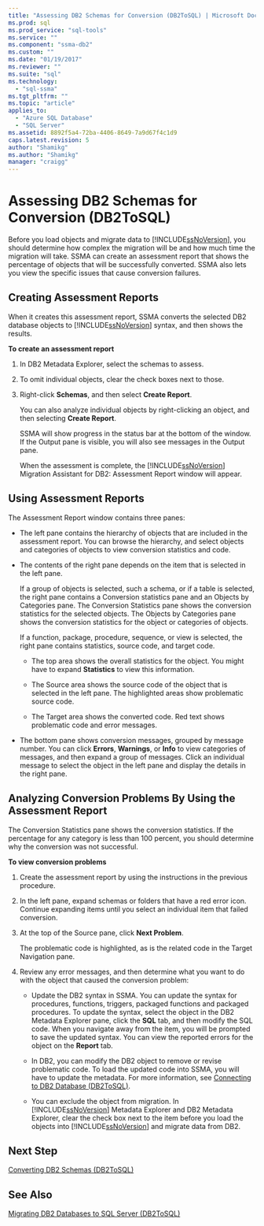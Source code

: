 ```yaml
---
title: "Assessing DB2 Schemas for Conversion (DB2ToSQL) | Microsoft Docs"
ms.prod: sql
ms.prod_service: "sql-tools"
ms.service: ""
ms.component: "ssma-db2"
ms.custom: ""
ms.date: "01/19/2017"
ms.reviewer: ""
ms.suite: "sql"
ms.technology: 
  - "sql-ssma"
ms.tgt_pltfrm: ""
ms.topic: "article"
applies_to: 
  - "Azure SQL Database"
  - "SQL Server"
ms.assetid: 8892f5a4-72ba-4406-8649-7a9d67f4c1d9
caps.latest.revision: 5
author: "Shamikg"
ms.author: "Shamikg"
manager: "craigg"
---
```

# Assessing DB2 Schemas for Conversion (DB2ToSQL)
Before you load objects and migrate data to [!INCLUDE[ssNoVersion](../../includes/ssnoversion_md.md)], you should determine how complex the migration will be and how much time the migration will take. SSMA can create an assessment report that shows the percentage of objects that will be successfully converted. SSMA also lets you view the specific issues that cause conversion failures.  
  
## Creating Assessment Reports  
When it creates this assessment report, SSMA converts the selected DB2 database objects to [!INCLUDE[ssNoVersion](../../includes/ssnoversion_md.md)] syntax, and then shows the results.  
  
**To create an assessment report**  
  
1.  In DB2 Metadata Explorer, select the schemas to assess.  
  
2.  To omit individual objects, clear the check boxes next to those.  
  
3.  Right-click **Schemas**, and then select **Create Report**.  
  
    You can also analyze individual objects by right-clicking an object, and then selecting **Create Report**.  
  
    SSMA will show progress in the status bar at the bottom of the window. If the Output pane is visible, you will also see messages in the Output pane.  
  
    When the assessment is complete, the [!INCLUDE[ssNoVersion](../../includes/ssnoversion_md.md)] Migration Assistant for DB2: Assessment Report window will appear.  
  
## Using Assessment Reports  
The Assessment Report window contains three panes:  
  
-   The left pane contains the hierarchy of objects that are included in the assessment report. You can browse the hierarchy, and select objects and categories of objects to view conversion statistics and code.  
  
-   The contents of the right pane depends on the item that is selected in the left pane.  
  
    If a group of objects is selected, such a schema, or if a table is selected, the right pane contains a Conversion statistics pane and an Objects by Categories pane. The Conversion Statistics pane shows the conversion statistics for the selected objects. The Objects by Categories pane shows the conversion statistics for the object or categories of objects.  
  
    If a function, package, procedure, sequence, or view is selected, the right pane contains statistics, source code, and target code.  
  
    -   The top area shows the overall statistics for the object. You might have to expand **Statistics** to view this information.  
  
    -   The Source area shows the source code of the object that is selected in the left pane. The highlighted areas show problematic source code.  
  
    -   The Target area shows the converted code. Red text shows problematic code and error messages.  
  
-   The bottom pane shows conversion messages, grouped by message number. You can click **Errors**, **Warnings**, or **Info** to view categories of messages, and then expand a group of messages. Click an individual message to select the object in the left pane and display the details in the right pane.  
  
## Analyzing Conversion Problems By Using the Assessment Report  
The Conversion Statistics pane shows the conversion statistics. If the percentage for any category is less than 100 percent, you should determine why the conversion was not successful.  
  
**To view conversion problems**  
  
1.  Create the assessment report by using the instructions in the previous procedure.  
  
2.  In the left pane, expand schemas or folders that have a red error icon. Continue expanding items until you select an individual item that failed conversion.  
  
3.  At the top of the Source pane, click **Next Problem**.  
  
    The problematic code is highlighted, as is the related code in the Target Navigation pane.  
  
4.  Review any error messages, and then determine what you want to do with the object that caused the conversion problem:  
  
    -   Update the DB2 syntax in SSMA. You can update the syntax for procedures, functions, triggers, packaged functions and packaged procedures. To update the syntax, select the object in the DB2 Metadata Explorer pane, click the **SQL** tab, and then modify the SQL code. When you navigate away from the item, you will be prompted to save the updated syntax. You can view the reported errors for the object on the **Report** tab.  
  
    -   In DB2, you can modify the DB2 object to remove or revise problematic code. To load the updated code into SSMA, you will have to update the metadata. For more information, see [Connecting to DB2 Database &#40;DB2ToSQL&#41;](../../ssma/db2/connecting-to-db2-database-db2tosql.md).  
  
    -   You can exclude the object from migration. In [!INCLUDE[ssNoVersion](../../includes/ssnoversion_md.md)] Metadata Explorer and DB2 Metadata Explorer, clear the check box next to the item before you load the objects into [!INCLUDE[ssNoVersion](../../includes/ssnoversion_md.md)] and migrate data from DB2.  
  
## Next Step  
[Converting DB2 Schemas &#40;DB2ToSQL&#41;](../../ssma/db2/converting-db2-schemas-db2tosql.md)  
  
## See Also  
[Migrating DB2 Databases to SQL Server &#40;DB2ToSQL&#41;](../../ssma/db2/migrating-db2-databases-to-sql-server-db2tosql.md)  
  
